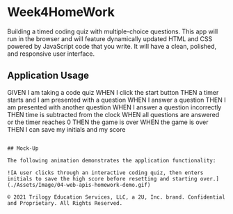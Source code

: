 # Week4HomeWork

Building a timed coding quiz with multiple-choice questions. This app will run in the browser and will feature dynamically updated HTML and CSS powered by JavaScript code that you write. It will have a clean, polished, and responsive user interface.

## Application Usage

GIVEN I am taking a code quiz
WHEN I click the start button
THEN a timer starts and I am presented with a question
WHEN I answer a question
THEN I am presented with another question
WHEN I answer a question incorrectly
THEN time is subtracted from the clock
WHEN all questions are answered or the timer reaches 0
THEN the game is over
WHEN the game is over
THEN I can save my initials and my score

```

## Mock-Up

The following animation demonstrates the application functionality:

![A user clicks through an interactive coding quiz, then enters initials to save the high score before resetting and starting over.](./Assets/Image/04-web-apis-homework-demo.gif)

© 2021 Trilogy Education Services, LLC, a 2U, Inc. brand. Confidential and Proprietary. All Rights Reserved.
```

